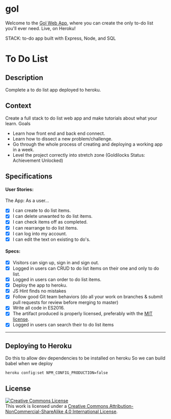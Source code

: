# gol
Welcome to the [Gol Web App](https://pacific-mesa-82379.herokuapp.com), where you can create the only to-do list you'll ever need. Live, on Heroku!

STACK: to-do app built with Express, Node, and SQL

# To Do List
## Description

Complete a to do list app deployed to heroku.

## Context

Create a full stack to do list web app and make tutorials about what your learn.
Goals
- Learn how front end and back end connect.
- Learn how to dissect a new problem/challenge.
- Go through the whole process of creating and deploying a working app in a week.
- Level the project correctly into stretch zone (Goldilocks Status: Achievement Unlocked)

## Specifications

#### User Stories:
The App: As a user...
- [X] I can create to do list items.
- [X] I can delete unwanted to do list items.
- [X] I can check items off as completed.
- [X] I can rearrange to do list items. 
- [X] I can log into my account.
- [X] I can edit the text on existing to do's.

#### Specs: 
- [X] Visitors can sign up, sign in and sign out.
- [X] Logged in users can CRUD to do list items on their one and only to do list.
- [X] Logged in users can order to do list items.
- [X] Deploy the app to heroku. 
- [X] JS Hint finds no mistakes
- [X] Follow good Git team behaviors (do all your work on branches & submit pull requests for review before merging to master)
- [X] Write all code in ES2016.
- [X] The artifact produced is properly licensed, preferably with the [MIT license][mit-license].
- [X] Logged in users can search their to do list items 

---

## Deploying to Heroku

Do this to allow dev dependencies to be installed on heroku
So we can build babel when we deploy
```
heroku config:set NPM_CONFIG_PRODUCTION=false
```


## License 
<!-- LICENSE -->

<a rel="license" href="http://creativecommons.org/licenses/by-nc-sa/4.0/"><img alt="Creative Commons License" style="border-width:0" src="https://i.creativecommons.org/l/by-nc-sa/4.0/80x15.png" /></a>
<br />This work is licensed under a <a rel="license" href="http://creativecommons.org/licenses/by-nc-sa/4.0/">Creative Commons Attribution-NonCommercial-ShareAlike 4.0 International License</a>.

[mit-license]: https://opensource.org/licenses/MIT
